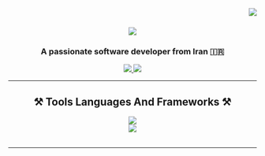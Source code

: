 <img align="right" src="https://visitor-badge.laobi.icu/badge?page_id=dev-rezanoohi.dev-rezanoohi" />

<h1 align="center">
    <img
        src="https://readme-typing-svg.herokuapp.com/?font=Righteous&size=35&center=true&vCenter=true&width=500&height=70&duration=4000&lines=Hi+There!+👋;+I'm+Reza+Noohi!;" />
</h1>

<h3 align="center">A passionate software developer from Iran 🇮🇷</h3>

<div align="center">
    <a href="mailto:pedro.sales.muniz@gmail.com">
        <img src="https://img.shields.io/badge/Gmail-333333?style=for-the-badge&logo=gmail&logoColor=red" />
    </a>
    <a href="https://linkedin.com/in/pedro-sales-muniz" target="_blank">
        <img src="https://img.shields.io/badge/LinkedIn-0077B5?style=for-the-badge&logo=linkedin&logoColor=white"
            target="_blank" />
    </a>
</div>
<hr />
<h2 align="center">⚒️ Tools Languages And Frameworks ⚒️</h2>
<div align="center">
    <img
        src="https://skillicons.dev/icons?i=windows,linux,ubuntu,vscode,androidstudio,idea,visualstudio,github,discord,figma,ai" />
    <br />
    <img src="https://skillicons.dev/icons?i=html,css,js,php,cs,dart,flutter,git" /><br>
</div>

<br />
<hr />
